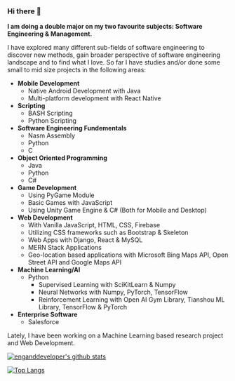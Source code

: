 ### Hi there 👋

**I am doing a double major on my two favourite subjects: Software Engineering & Management.**

I have explored many different sub-fields of software engineering to discover new methods, gain broader perspective of software engineering landscape and to find what I love. So far I have studies and/or done some small to mid size projects in the following areas:
* **Mobile Development**
  * Native Android Development with Java
  * Multi-platform development with React Native
* **Scripting**
  * BASH Scripting
  * Python Scripting 
* **Software Engineering Fundementals**
  * Nasm Assembly
  * Python
  * C
* **Object Oriented Programming**
  * Java
  * Python
  * C#
* **Game Development**
  * Using PyGame Module
  * Basic Games with JavaScript 
  * Using Unity Game Engine & C# (Both for Mobile and Desktop)
* **Web Development**
  * With Vanilla JavaScript, HTML, CSS, Firebase
  * Utilizing CSS frameworks such as Bootstrap & Skeleton
  * Web Apps with Django, React & MySQL
  * MERN Stack Applications
  * Geo-location based applications with Microsoft Bing Maps API, Open Street API and Google Maps API
* **Machine Learning/AI**
  * Python
    * Supervised Learning with SciKitLearn & Numpy
    * Neural Networks with Numpy, PyTorch, TensorFlow
    * Reinforcement Learning with Open AI Gym Library, Tianshou ML Library, TensorFlow & PyTorch
* **Enterprise Software**
  * Salesforce   

Lately, I have been working on a Machine Learning based research project and Web Development.

<!--
**EngandDeveloper/EngandDeveloper** is a ✨ _special_ ✨ repository because its `README.md` (this file) appears on your GitHub profile.

Here are some ideas to get you started:

- 🔭 I’m currently working on ...
- 🌱 I’m currently learning ...
- 👯 I’m looking to collaborate on ...
- 🤔 I’m looking for help with ...
- 💬 Ask me about ...
- 📫 How to reach me: ...
- 😄 Pronouns: ...
- ⚡ Fun fact: ...
-->

<!-- Code for Github Stats -->
[![enganddeveloper's github stats](https://github-readme-stats.vercel.app/api?username=enganddeveloper&count_private=true&show_icons=true&theme=radical&hide_rank=false)](https://github.com/anuraghazra/github-readme-stats)

<!-- Code for Showing Most Frequently Used Programming Languages -->
[![Top Langs](https://github-readme-stats.vercel.app/api/top-langs/?username=enganddeveloper&layout=compact)](https://github.com/anuraghazra/github-readme-stats)
